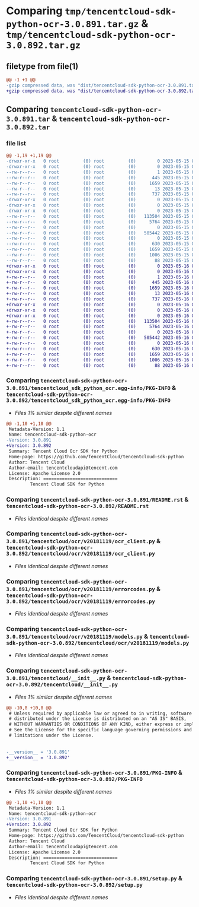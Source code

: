 # Comparing `tmp/tencentcloud-sdk-python-ocr-3.0.891.tar.gz` & `tmp/tencentcloud-sdk-python-ocr-3.0.892.tar.gz`

## filetype from file(1)

```diff
@@ -1 +1 @@
-gzip compressed data, was "dist/tencentcloud-sdk-python-ocr-3.0.891.tar", last modified: Mon May 15 03:57:41 2023, max compression
+gzip compressed data, was "dist/tencentcloud-sdk-python-ocr-3.0.892.tar", last modified: Tue May 16 00:42:14 2023, max compression
```

## Comparing `tencentcloud-sdk-python-ocr-3.0.891.tar` & `tencentcloud-sdk-python-ocr-3.0.892.tar`

### file list

```diff
@@ -1,19 +1,19 @@
-drwxr-xr-x   0 root         (0) root         (0)        0 2023-05-15 03:57:41.000000 tencentcloud-sdk-python-ocr-3.0.891/
-drwxr-xr-x   0 root         (0) root         (0)        0 2023-05-15 03:57:41.000000 tencentcloud-sdk-python-ocr-3.0.891/tencentcloud_sdk_python_ocr.egg-info/
--rw-r--r--   0 root         (0) root         (0)        1 2023-05-15 03:57:41.000000 tencentcloud-sdk-python-ocr-3.0.891/tencentcloud_sdk_python_ocr.egg-info/dependency_links.txt
--rw-r--r--   0 root         (0) root         (0)      445 2023-05-15 03:57:41.000000 tencentcloud-sdk-python-ocr-3.0.891/tencentcloud_sdk_python_ocr.egg-info/SOURCES.txt
--rw-r--r--   0 root         (0) root         (0)     1659 2023-05-15 03:57:41.000000 tencentcloud-sdk-python-ocr-3.0.891/tencentcloud_sdk_python_ocr.egg-info/PKG-INFO
--rw-r--r--   0 root         (0) root         (0)       13 2023-05-15 03:57:41.000000 tencentcloud-sdk-python-ocr-3.0.891/tencentcloud_sdk_python_ocr.egg-info/top_level.txt
--rw-r--r--   0 root         (0) root         (0)      737 2023-05-15 03:57:41.000000 tencentcloud-sdk-python-ocr-3.0.891/README.rst
-drwxr-xr-x   0 root         (0) root         (0)        0 2023-05-15 03:57:41.000000 tencentcloud-sdk-python-ocr-3.0.891/tencentcloud/
-drwxr-xr-x   0 root         (0) root         (0)        0 2023-05-15 03:57:41.000000 tencentcloud-sdk-python-ocr-3.0.891/tencentcloud/ocr/
-drwxr-xr-x   0 root         (0) root         (0)        0 2023-05-15 03:57:41.000000 tencentcloud-sdk-python-ocr-3.0.891/tencentcloud/ocr/v20181119/
--rw-r--r--   0 root         (0) root         (0)   113504 2023-05-15 03:57:41.000000 tencentcloud-sdk-python-ocr-3.0.891/tencentcloud/ocr/v20181119/ocr_client.py
--rw-r--r--   0 root         (0) root         (0)     5764 2023-05-15 03:57:41.000000 tencentcloud-sdk-python-ocr-3.0.891/tencentcloud/ocr/v20181119/errorcodes.py
--rw-r--r--   0 root         (0) root         (0)        0 2023-05-15 03:57:41.000000 tencentcloud-sdk-python-ocr-3.0.891/tencentcloud/ocr/v20181119/__init__.py
--rw-r--r--   0 root         (0) root         (0)   505442 2023-05-15 03:57:41.000000 tencentcloud-sdk-python-ocr-3.0.891/tencentcloud/ocr/v20181119/models.py
--rw-r--r--   0 root         (0) root         (0)        0 2023-05-15 03:57:41.000000 tencentcloud-sdk-python-ocr-3.0.891/tencentcloud/ocr/__init__.py
--rw-r--r--   0 root         (0) root         (0)      630 2023-05-15 03:57:41.000000 tencentcloud-sdk-python-ocr-3.0.891/tencentcloud/__init__.py
--rw-r--r--   0 root         (0) root         (0)     1659 2023-05-15 03:57:41.000000 tencentcloud-sdk-python-ocr-3.0.891/PKG-INFO
--rw-r--r--   0 root         (0) root         (0)     1006 2023-05-15 03:57:41.000000 tencentcloud-sdk-python-ocr-3.0.891/setup.py
--rw-r--r--   0 root         (0) root         (0)       88 2023-05-15 03:57:41.000000 tencentcloud-sdk-python-ocr-3.0.891/setup.cfg
+drwxr-xr-x   0 root         (0) root         (0)        0 2023-05-16 00:42:14.000000 tencentcloud-sdk-python-ocr-3.0.892/
+drwxr-xr-x   0 root         (0) root         (0)        0 2023-05-16 00:42:14.000000 tencentcloud-sdk-python-ocr-3.0.892/tencentcloud_sdk_python_ocr.egg-info/
+-rw-r--r--   0 root         (0) root         (0)        1 2023-05-16 00:42:14.000000 tencentcloud-sdk-python-ocr-3.0.892/tencentcloud_sdk_python_ocr.egg-info/dependency_links.txt
+-rw-r--r--   0 root         (0) root         (0)      445 2023-05-16 00:42:14.000000 tencentcloud-sdk-python-ocr-3.0.892/tencentcloud_sdk_python_ocr.egg-info/SOURCES.txt
+-rw-r--r--   0 root         (0) root         (0)     1659 2023-05-16 00:42:14.000000 tencentcloud-sdk-python-ocr-3.0.892/tencentcloud_sdk_python_ocr.egg-info/PKG-INFO
+-rw-r--r--   0 root         (0) root         (0)       13 2023-05-16 00:42:14.000000 tencentcloud-sdk-python-ocr-3.0.892/tencentcloud_sdk_python_ocr.egg-info/top_level.txt
+-rw-r--r--   0 root         (0) root         (0)      737 2023-05-16 00:42:14.000000 tencentcloud-sdk-python-ocr-3.0.892/README.rst
+drwxr-xr-x   0 root         (0) root         (0)        0 2023-05-16 00:42:14.000000 tencentcloud-sdk-python-ocr-3.0.892/tencentcloud/
+drwxr-xr-x   0 root         (0) root         (0)        0 2023-05-16 00:42:14.000000 tencentcloud-sdk-python-ocr-3.0.892/tencentcloud/ocr/
+drwxr-xr-x   0 root         (0) root         (0)        0 2023-05-16 00:42:14.000000 tencentcloud-sdk-python-ocr-3.0.892/tencentcloud/ocr/v20181119/
+-rw-r--r--   0 root         (0) root         (0)   113504 2023-05-16 00:42:14.000000 tencentcloud-sdk-python-ocr-3.0.892/tencentcloud/ocr/v20181119/ocr_client.py
+-rw-r--r--   0 root         (0) root         (0)     5764 2023-05-16 00:42:14.000000 tencentcloud-sdk-python-ocr-3.0.892/tencentcloud/ocr/v20181119/errorcodes.py
+-rw-r--r--   0 root         (0) root         (0)        0 2023-05-16 00:42:14.000000 tencentcloud-sdk-python-ocr-3.0.892/tencentcloud/ocr/v20181119/__init__.py
+-rw-r--r--   0 root         (0) root         (0)   505442 2023-05-16 00:42:14.000000 tencentcloud-sdk-python-ocr-3.0.892/tencentcloud/ocr/v20181119/models.py
+-rw-r--r--   0 root         (0) root         (0)        0 2023-05-16 00:42:14.000000 tencentcloud-sdk-python-ocr-3.0.892/tencentcloud/ocr/__init__.py
+-rw-r--r--   0 root         (0) root         (0)      630 2023-05-16 00:42:14.000000 tencentcloud-sdk-python-ocr-3.0.892/tencentcloud/__init__.py
+-rw-r--r--   0 root         (0) root         (0)     1659 2023-05-16 00:42:14.000000 tencentcloud-sdk-python-ocr-3.0.892/PKG-INFO
+-rw-r--r--   0 root         (0) root         (0)     1006 2023-05-16 00:42:14.000000 tencentcloud-sdk-python-ocr-3.0.892/setup.py
+-rw-r--r--   0 root         (0) root         (0)       88 2023-05-16 00:42:14.000000 tencentcloud-sdk-python-ocr-3.0.892/setup.cfg
```

### Comparing `tencentcloud-sdk-python-ocr-3.0.891/tencentcloud_sdk_python_ocr.egg-info/PKG-INFO` & `tencentcloud-sdk-python-ocr-3.0.892/tencentcloud_sdk_python_ocr.egg-info/PKG-INFO`

 * *Files 1% similar despite different names*

```diff
@@ -1,10 +1,10 @@
 Metadata-Version: 1.1
 Name: tencentcloud-sdk-python-ocr
-Version: 3.0.891
+Version: 3.0.892
 Summary: Tencent Cloud Ocr SDK for Python
 Home-page: https://github.com/TencentCloud/tencentcloud-sdk-python
 Author: Tencent Cloud
 Author-email: tencentcloudapi@tencent.com
 License: Apache License 2.0
 Description: ============================
         Tencent Cloud SDK for Python
```

### Comparing `tencentcloud-sdk-python-ocr-3.0.891/README.rst` & `tencentcloud-sdk-python-ocr-3.0.892/README.rst`

 * *Files identical despite different names*

### Comparing `tencentcloud-sdk-python-ocr-3.0.891/tencentcloud/ocr/v20181119/ocr_client.py` & `tencentcloud-sdk-python-ocr-3.0.892/tencentcloud/ocr/v20181119/ocr_client.py`

 * *Files identical despite different names*

### Comparing `tencentcloud-sdk-python-ocr-3.0.891/tencentcloud/ocr/v20181119/errorcodes.py` & `tencentcloud-sdk-python-ocr-3.0.892/tencentcloud/ocr/v20181119/errorcodes.py`

 * *Files identical despite different names*

### Comparing `tencentcloud-sdk-python-ocr-3.0.891/tencentcloud/ocr/v20181119/models.py` & `tencentcloud-sdk-python-ocr-3.0.892/tencentcloud/ocr/v20181119/models.py`

 * *Files identical despite different names*

### Comparing `tencentcloud-sdk-python-ocr-3.0.891/tencentcloud/__init__.py` & `tencentcloud-sdk-python-ocr-3.0.892/tencentcloud/__init__.py`

 * *Files 1% similar despite different names*

```diff
@@ -10,8 +10,8 @@
 # Unless required by applicable law or agreed to in writing, software
 # distributed under the License is distributed on an "AS IS" BASIS,
 # WITHOUT WARRANTIES OR CONDITIONS OF ANY KIND, either express or implied.
 # See the License for the specific language governing permissions and
 # limitations under the License.
 
 
-__version__ = '3.0.891'
+__version__ = '3.0.892'
```

### Comparing `tencentcloud-sdk-python-ocr-3.0.891/PKG-INFO` & `tencentcloud-sdk-python-ocr-3.0.892/PKG-INFO`

 * *Files 1% similar despite different names*

```diff
@@ -1,10 +1,10 @@
 Metadata-Version: 1.1
 Name: tencentcloud-sdk-python-ocr
-Version: 3.0.891
+Version: 3.0.892
 Summary: Tencent Cloud Ocr SDK for Python
 Home-page: https://github.com/TencentCloud/tencentcloud-sdk-python
 Author: Tencent Cloud
 Author-email: tencentcloudapi@tencent.com
 License: Apache License 2.0
 Description: ============================
         Tencent Cloud SDK for Python
```

### Comparing `tencentcloud-sdk-python-ocr-3.0.891/setup.py` & `tencentcloud-sdk-python-ocr-3.0.892/setup.py`

 * *Files identical despite different names*

